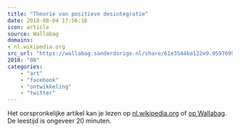 ```yaml
---
title: "Theorie van positieve desintegratie"
date: 2018-08-04 17:56:16
icon: article
source: Wallabag
domains:
- nl.wikipedia.org
src_url: "https://wallabag.sanderdorigo.nl/share/61e3544ba122e9.95976992"
2018: "08"
categories:
    - "art"
    - "facebook"
    - "ontwikkeling"
    - "twitter"
---
```

Het oorspronkelijke artikel kan je lezen op [nl.wikipedia.org](https://nl.wikipedia.org/wiki/Theorie_van_positieve_desintegratie) of [op Wallabag](https://wallabag.sanderdorigo.nl/share/61e3544ba122e9.95976992). De leestijd is ongeveer 20 minuten.